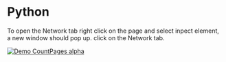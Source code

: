 # Python

To open the Network tab right click on the page and select inpect element, a new window should pop up. click on the Network tab.

[![Demo CountPages alpha](https://github.com/valestro/Python/blob/master/howToGetYTCCxml.gif?raw=true)](https://www.youtube.com/watch?v=r3nK-y1_5rI&feature=youtu.be)
